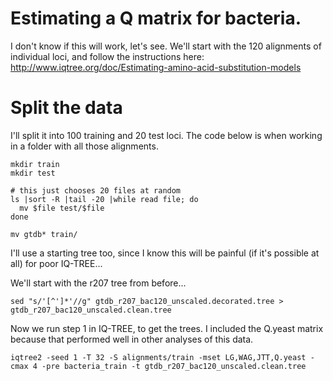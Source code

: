 # Estimating a Q matrix for bacteria.

I don't know if this will work, let's see. We'll start with the 120 alignments of individual loci, and follow the instructions here: http://www.iqtree.org/doc/Estimating-amino-acid-substitution-models


# Split the data

I'll split it into 100 training and 20 test loci. The code below is when working in a folder with all those alignments.

```
mkdir train
mkdir test

# this just chooses 20 files at random
ls |sort -R |tail -20 |while read file; do
  mv $file test/$file
done

mv gtdb* train/ 
```

I'll use a starting tree too, since I know this will be painful (if it's possible at all) for poor IQ-TREE...

We'll start with the r207 tree from before...

```
sed "s/'[^']*'//g" gtdb_r207_bac120_unscaled.decorated.tree > gtdb_r207_bac120_unscaled.clean.tree 
```

Now we run step 1 in IQ-TREE, to get the trees. I included the Q.yeast matrix because that performed well in other analyses of this data.

```
iqtree2 -seed 1 -T 32 -S alignments/train -mset LG,WAG,JTT,Q.yeast -cmax 4 -pre bacteria_train -t gtdb_r207_bac120_unscaled.clean.tree 
```
